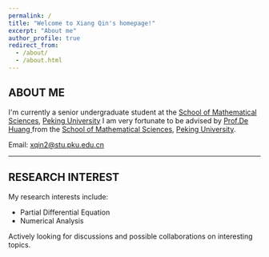```yaml
---
permalink: /
title: "Welcome to Xiang Qin's homepage!"
excerpt: "About me"
author_profile: true
redirect_from: 
  - /about/
  - /about.html
---
```


## ABOUT ME

I'm currently a senior undergraduate student at the [School of Mathematical Sciences](http://english.math.pku.edu.cn/), [Peking University](https://english.pku.edu.cn/)  I am very fortunate to be advised by [Prof.De Huang ](https://sites.google.com/view/de-huang/home#h.2wc79xp5f9rb) from the [School of Mathematical Sciences](http://english.math.pku.edu.cn/), [Peking University](https://english.pku.edu.cn/). 

Email: xqin2@stu.pku.edu.cn


***


## RESEARCH INTEREST

My research interests include:

- Partial Differential Equation
- Numerical Analysis

Actively looking for discussions and possible collaborations on interesting topics.
